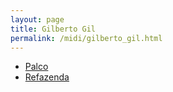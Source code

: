 ```yaml
---
layout: page
title: Gilberto Gil
permalink: /midi/gilberto_gil.html
---
```


* [Palco](https://124700.selcdn.ru/srv.victor3d.com.br/midi/palco.mid)
* [Refazenda](https://124700.selcdn.ru/srv.victor3d.com.br/midi/Refazen.mid)